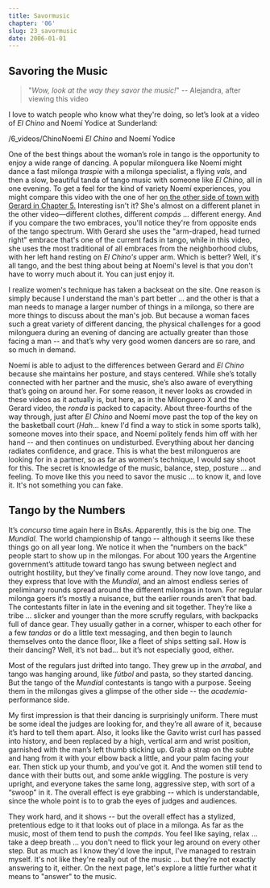 ```yaml
---
title: Savormusic
chapter: '06'
slug: 23_savormusic
date: 2006-01-01
---
```


## Savoring the Music

>"_Wow, look at the way they savor the music!_"
>-- Alejandra, after viewing this video

I love to watch people who know what they're doing, so let’s look at a video of _El Chino_ and Noemí Yodice at Sunderland:

/6_videos/ChinoNoemi
_El Chino_ and Noemí Yodice

One of the best things about the woman’s role in tango is the opportunity to enjoy a wide range of dancing. A popular milonguera like Noemí might dance a fast milonga _traspie_ with a milonga specialist, a flying _vals_, and then a slow, beautiful tanda of tango music with someone like _El Chino,_ all in one evening.
To get a feel for the kind of variety Noemí experiences, you might compare this video with the one of her [on the other side of town with Gerard in Chapter 5.](/05/23_giros#Noemi)
Interesting isn't it? She's almost on a different planet in the other video—different clothes, different _compás_ ... different energy. And if you compare the two embraces, you'll notice they're from opposite ends of the tango spectrum. With Gerard she uses the "arm-draped, head turned right" embrace that's one of the current fads in tango, while in this video, she uses the most traditional of all embraces from the neighborhood clubs, with her left hand resting on _El Chino's_ upper arm. Which is better? Well, it's all tango, and the best thing about being at Noemí's level is that you don't have to worry much about it. You can just enjoy it.

I realize women's technique has taken a backseat on the site. One reason is simply because I understand the man's part better ... and the other is that a man needs to manage a larger number of things in a milonga, so there are more things to discuss about the man's job. But because a woman faces such a great variety of different dancing, the physical challenges for a good milonguera during an evening of dancing are actually greater than those facing a man -- and that’s why very good women dancers are so rare, and so much in demand.

Noemí is able to adjust to the differences between Gerard and _El Chino_ because she maintains her posture, and stays centered. While she’s totally connected with her partner and the music, she’s also aware of everything that’s going on around her. For some reason, it never looks as crowded in these videos as it actually is, but here, as in the Milonguero X and the Gerard video, the _ronda_ is packed to capacity. About three-fourths of the way through, just after _El Chino_ and Noemí move past the top of the key on the basketball court (_Hah_... knew I'd find a way to stick in some sports talk), someone moves into their space, and Noemí politely fends him off with her hand -- and then continues on undisturbed. Everything about her dancing radiates confidence, and grace. This is what the best milongueros are looking for in a partner, so as far as women's technique, I would say shoot for this. The secret is knowledge of the music, balance, step, posture ... and feeling. To move like this you need to savor the music ... to know it, and love it. It's not something you can fake.

## Tango by the Numbers

It’s _concurso_ time again here in BsAs. Apparently, this is the big one. The _Mundial._ The world championship of tango -- although it seems like these things go on all year long. We notice it when the “numbers on the back” people start to show up in the milongas. For about 100 years the Argentine government’s attitude toward tango has swung between neglect and outright hostility, but they’ve finally come around. They now love tango, and they express that love with the _Mundial_, and an almost endless series of preliminary rounds spread around the different milongas in town. For regular milonga goers it’s mostly a nuisance, but the earlier rounds aren’t that bad. The contestants filter in late in the evening and sit together. They’re like a tribe ... slicker and younger than the more scruffy regulars, with backpacks full of dance gear. They usually gather in a corner, whisper to each other for a few _tandas_ or do a little text messaging, and then begin to launch themselves onto the dance floor, like a fleet of ships setting sail. How is their dancing? Well, it’s not bad… but it’s not especially good, either.

Most of the regulars just drifted into tango. They grew up in the _arrabal_, and tango was hanging around, like _fútbol_ and pasta, so they started dancing. But the tango of the _Mundial_ contestants is tango with a purpose. Seeing them in the milongas gives a glimpse of the other side -- the _academia_\-performance side.

My first impression is that their dancing is surprisingly uniform. There must be some ideal the judges are looking for, and they’re all aware of it, because it’s hard to tell them apart. Also, it looks like the Gavito wrist curl has passed into history, and been replaced by a high, vertical arm and wrist position, garnished with the man’s left thumb sticking up. Grab a strap on the _subte_ and hang from it with your elbow back a little, and your palm facing your ear. Then stick up your thumb, and you’ve got it. And the women still tend to dance with their butts out, and some ankle wiggling. The posture is very upright, and everyone takes the same long, aggressive step, with sort of a “swoop” in it. The overall effect is eye grabbing -- which is understandable, since the whole point is to to grab the eyes of judges and audiences.

They work hard, and it shows -- but the overall effect has a stylized, pretentious edge to it that looks out of place in a milonga. As far as the music, most of them tend to push the _compás_. You feel like saying, relax ... take a deep breath ... you don't need to flick your leg around on every other step. But as much as I know they'd love the input, I've managed to restrain myself. It's not like they're really out of the music ... but they’re not exactly answering to it, either. On the next page, let's explore a little further what it means to "answer" to the music.

